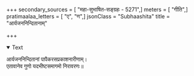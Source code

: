 +++
secondary_sources = [ "महा-सुभाषित-सङ्ग्रहः - 5271",]
meters = [ "गीति",]
pratimaalaa_letters = [ "ए", "ण",]
jsonClass = "Subhaashita"
title = "आर्यजननिन्दितानाम्"

+++

<details open><summary>Text</summary>

आर्यजननिन्दितानां पापैकरसप्रकाशनारीणाम्।  
एतावानेव गुणो यदभीष्टसमागमो निरावरणः॥
</details>
